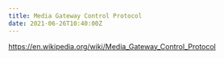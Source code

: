 ```yaml
---
title: Media Gateway Control Protocol
date: 2021-06-26T10:40:00Z
---
```


https://en.wikipedia.org/wiki/Media_Gateway_Control_Protocol

